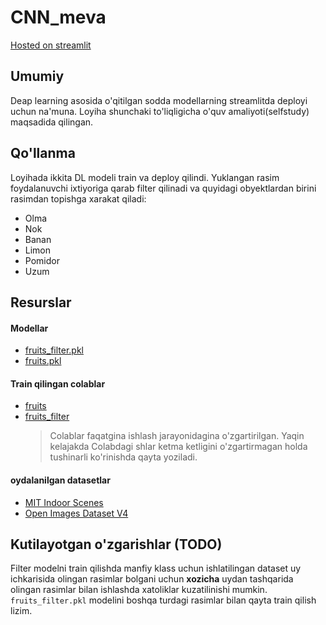 # CNN_meva
[Hosted on streamlit](https://cnn-meva.streamlit.app/)

## Umumiy
Deap learning asosida o'qitilgan sodda modellarning streamlitda deployi uchun na'muna. Loyiha shunchaki to'liqligicha o'quv amaliyoti(selfstudy) maqsadida qilingan.

## Qo'llanma
Loyihada ikkita DL modeli train va deploy qilindi.
Yuklangan rasim foydalanuvchi ixtiyoriga qarab filter qilinadi va quyidagi obyektlardan birini rasimdan topishga xarakat qiladi:
- Olma
- Nok
- Banan
- Limon
- Pomidor
- Uzum

## Resurslar

#### Modellar
- [fruits_filter.pkl](https://drive.google.com/file/d/1hMqUjQGT_aJan4XL1Ari9z-mvYOx3DlS/view?usp=share_link)
- [fruits.pkl](https://drive.google.com/file/d/1_wfwQNWlERAXWKur-nnWpZi13KLu5nRB/view?usp=share_link)

#### Train qilingan colablar
- [fruits](https://colab.research.google.com/drive/12hZ9ZhEMYVovVDYwuDyoyAc1jwqYyZE7?usp=sharing)
- [fruits_filter](https://colab.research.google.com/drive/1jeTKtDIbsKRsQxLglRSDyAgXF5LLkpJq?usp=sharing)
    > Colablar faqatgina ishlash jarayonidagina o'zgartirilgan. Yaqin kelajakda Colabdagi shlar ketma ketligini o'zgartirmagan holda tushinarli ko'rinishda qayta yoziladi.

#### oydalanilgan datasetlar
- [MIT Indoor Scenes](https://www.kaggle.com/datasets/itsahmad/indoor-scenes-cvpr-2019)
- [Open Images Dataset V4](https://storage.googleapis.com/openimages/web/factsfigures_v4.html)


## Kutilayotgan o'zgarishlar (TODO)
Filter modelni train qilishda manfiy klass uchun ishlatilingan dataset uy ichkarisida olingan rasimlar bolgani uchun **xozicha** uydan tashqarida olingan rasimlar bilan ishlashda xatoliklar kuzatilinishi mumkin. `fruits_filter.pkl` modelini boshqa turdagi rasimlar bilan qayta train qilish lizim.